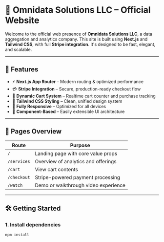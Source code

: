 # 🧠 Omnidata Solutions LLC – Official Website

Welcome to the official web presence of **Omnidata Solutions LLC**, a data aggregation and analytics company. This site is built using **Next.js** and **Tailwind CSS**, with full **Stripe integration**. It's designed to be fast, elegant, and scalable.

---

## 🚀 Features

- ⚡️ **Next.js App Router** – Modern routing & optimized performance
- 💳 **Stripe Integration** – Secure, production-ready checkout flow
- 🛒 **Dynamic Cart System** – Realtime cart counter and purchase tracking
- 🎨 **Tailwind CSS Styling** – Clean, unified design system
- 📱 **Fully Responsive** – Optimized for all devices
- 🧱 **Component-Based** – Easily extensible UI architecture

---

## 🧭 Pages Overview

| Route         | Purpose                                |
|---------------|----------------------------------------|
| `/`           | Landing page with core value props     |
| `/services`   | Overview of analytics and offerings    |
| `/cart`       | View cart contents                     |
| `/checkout`   | Stripe-powered payment processing      |
| `/watch`      | Demo or walkthrough video experience   |

---

## 🛠 Getting Started

### 1. Install dependencies

```bash
npm install
